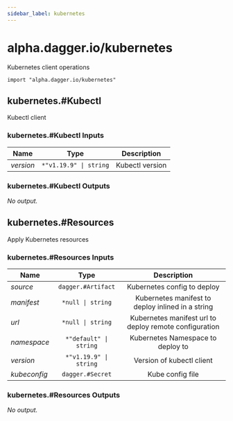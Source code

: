 ```yaml
---
sidebar_label: kubernetes
---
```


# alpha.dagger.io/kubernetes

Kubernetes client operations

```cue
import "alpha.dagger.io/kubernetes"
```

## kubernetes.#Kubectl

Kubectl client

### kubernetes.#Kubectl Inputs

| Name             | Type                      | Description        |
| -------------    |:-------------:            |:-------------:     |
|*version*         | `*"v1.19.9" \| string`    |Kubectl version     |

### kubernetes.#Kubectl Outputs

_No output._

## kubernetes.#Resources

Apply Kubernetes resources

### kubernetes.#Resources Inputs

| Name             | Type                      | Description                                              |
| -------------    |:-------------:            |:-------------:                                           |
|*source*          | `dagger.#Artifact`        |Kubernetes config to deploy                               |
|*manifest*        | `*null \| string`         |Kubernetes manifest to deploy inlined in a string         |
|*url*             | `*null \| string`         |Kubernetes manifest url to deploy remote configuration    |
|*namespace*       | `*"default" \| string`    |Kubernetes Namespace to deploy to                         |
|*version*         | `*"v1.19.9" \| string`    |Version of kubectl client                                 |
|*kubeconfig*      | `dagger.#Secret`          |Kube config file                                          |

### kubernetes.#Resources Outputs

_No output._
